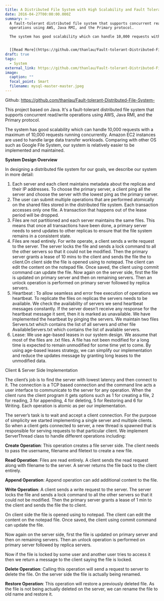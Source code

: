 ```yaml
---
title: A Distributed File System with High Scalability and Fault Tolerance
date: 2016-04-27T00:00:00.000Z
summary: >-
  A fault-tolerant distributed file system that supports concurrent read/write
  operations using AWS, Java RMI, and the Primary protocol.

  The system has good scalability which can handle 10,000 requests with a maximum of 10,000 requests running concurrently. 


  [﻿[Read More](https://github.com/thanlau/Fault-tolerant-Distributed-File-System-)]
draft: true
tags:
  - System
external_link: https://github.com/thanlau/Fault-tolerant-Distributed-File-System-
image:
  caption: ""
  focal_point: Smart
  filename: mysql-master-master.jpeg
---
```

G﻿ithub: https://github.com/thanlau/Fault-tolerant-Distributed-File-System-

This project based on Java. It's a fault-tolerant distributed file system that supports concurrent read/write operations using AWS, Java RMI, and the Primary protocol.

The system has good scalability which can handle 10,000 requests with a maximum of 10,000 requests running concurrently. Amazon EC2 instances are used to handle large data transfer workloads. Comparing with other OS such as Google File System, our system is relatively easier to be implemented and maintained.

**S﻿ystem Design Overview**

In designing a distributed file system for our goals, we describe our system in more detail:

1. Each server and each client maintains metadata about the replicas and their IP addresses. To choose the primary server, a client ping all the server and choose the server with the lowest ping as the primary server.
2. The user can submit multiple operations that are performed atomically on the shared files stored in the distributed file system. Each transaction accesses only one file. A transaction that happens out of the lease period will be dropped.
3. Files are not partitioned and each server maintains the same files. This means that once all transactions have been done, a primary server needs to send updates to other replicas to ensure that the file system remains in a consistent state.
4. Files are read entirely. For write operate, a client sends a write request to the server. The server locks the file and sends a lock command to all the other servers so that it could not be modified. Then the primary server grants a lease of 10 mins to the client and sends the file the to client.On client side the file is opened using to notepad. The client can edit the content on the notepad file. Once saved, the client using commit command can update the file. Now again on the server side, first the file is updated on primary server and then on remaining servers. Then an unlock operation is performed on primary server followed by replica servers.
5. Heartbeat : To allow seamless and error free execution of operations we heartbeat. To replicate the files on replicas the servers needs to be available. We check the availability of servers we send heartbeat messages constantly. If the server doesn't receive any response for the heartbeat message it sent, then it is marked as unavailable. We have implemented the heartbeat by pinging the servers. We maintain two files Servers.txt which contains the list of all servers and other file AvailableServers.txt which contains the list of available servers.
6. Lease: We use age-based leases in our system design. We assume that most of the files are .txt files. A file has not been modified for a long time is expected to remain unmodified for some time yet to come. By using age-based leases strategy, we can simplify our implementation and reduce the updates message by granting long leases to the unmodified data.

C﻿lient & Server Side Implementation

The client’s job is to find the server with lowest latency and then connect to it. The connection is a TCP based connection and the command line acts a user interface to communicate to the server for any operation. When the client runs the client program it gets options such as 1 for creating a file, 2 for reading, 3 for appending, 4 for deleting, 5 for Restoring and 6 for Writing. Each operation is atomic as per our implementation.

The server’s task is to wait and accept a client connection. For the purpose of simplicity we started implementing a single server and multiple clients. So when a client gets connected to server, a new thread is spawned that is responsible for serving requests to that particular client. We implement ServerThread class to handle different operations including:

**Create Operation**: This operation creates a file server side. The client needs to pass the username, filename and filetext to create a new file.

**Read Operation**: Files are read entirely. A client sends the read request along with filename to the server. A server returns the file back to the client entirely.

**Append Operation**: Append operation can add additional content to the file.

**Write Operation**: A client sends a write request to the server. The server locks the file and sends a lock command to all the other servers so that it could not be modified. Then the primary server grants a lease of 1 min to the client and sends the file the to client.

On client side the file is opened using to notepad. The client can edit the content on the notepad file. Once saved, the client using commit command can update the file.

Now again on the server side, first the file is updated on primary server and then on remaining servers. Then an unlock operation is performed on primary server followed by replica servers.

Now if the file is locked by some user and another user tries to access it then we return a message to the client saying the file is locked.

**Delete Operation**: Calling this operation will send a request to server to delete the file. On the server side the file is actually being renamed.

**Restore Operation**: This operation will restore a previously deleted file. As the file is not being actually deleted on the server, we can rename the file to old name and restore it.